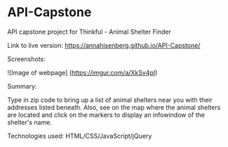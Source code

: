 # API-Capstone

API capstone project for Thinkful - Animal Shelter Finder

Link to live version: https://annahisenberg.github.io/API-Capstone/

Screenshots:

![Image of webpage]
(https://imgur.com/a/XkSv4pI)



Summary: 

Type in zip code to bring up a list of animal shelters near you with their addresses listed beneath. Also, see on the map
where the animal shelters are located and click on the markers to display an infowindow of the shelter's name. 

Technologies used:
HTML/CSS/JavaScript/jQuery
